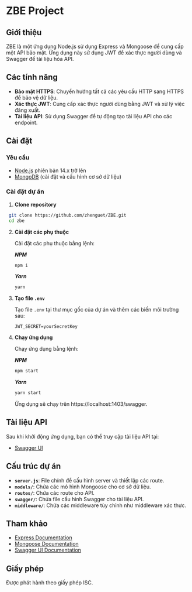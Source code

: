 # ZBE Project

## Giới thiệu

ZBE là một ứng dụng Node.js sử dụng Express và Mongoose để cung cấp một API bảo mật. Ứng dụng này sử dụng JWT để xác thực người dùng và Swagger để tài liệu hóa API.

## Các tính năng

- **Bảo mật HTTPS**: Chuyển hướng tất cả các yêu cầu HTTP sang HTTPS để bảo vệ dữ liệu.
- **Xác thực JWT**: Cung cấp xác thực người dùng bằng JWT và xử lý việc đăng xuất.
- **Tài liệu API**: Sử dụng Swagger để tự động tạo tài liệu API cho các endpoint.

## Cài đặt

### Yêu cầu

- [Node.js](https://nodejs.org/) phiên bản 14.x trở lên
- [MongoDB](https://www.mongodb.com/) (cài đặt và cấu hình cơ sở dữ liệu)

### Cài đặt dự án

1. **Clone repository**

  ```bash
   git clone https://github.com/zhenguet/ZBE.git
   cd zbe
  ```

2. **Cài đặt các phụ thuộc**

   Cài đặt các phụ thuộc bằng lệnh:

    ***NPM***
    
    ```bash
    npm i
    ```
    
    
    ***Yarn***
    
    ```bash
    yarn
    ```
    
3. **Tạo file `.env`**

   Tạo file `.env` tại thư mục gốc của dự án và thêm các biến môi trường sau:

   `JWT_SECRET=yourSecretKey`

4. **Chạy ứng dụng**

   Chạy ứng dụng bằng lệnh:

   ***NPM***
    
    ```bash
    npm start
    ```
    
    
    ***Yarn***
    
    ```bash
    yarn start
    ```

   Ứng dụng sẽ chạy trên https://localhost:1403/swagger.

## Tài liệu API

Sau khi khởi động ứng dụng, bạn có thể truy cập tài liệu API tại:

- [Swagger UI](https://localhost:3000/swagger)

## Cấu trúc dự án

- **`server.js`**: File chính để cấu hình server và thiết lập các route.
- **`models/`**: Chứa các mô hình Mongoose cho cơ sở dữ liệu.
- **`routes/`**: Chứa các route cho API.
- **`swagger/`**: Chứa file cấu hình Swagger cho tài liệu API.
- **`middleware/`**: Chứa các middleware tùy chỉnh như middleware xác thực.

## Tham khảo

- [Express Documentation](https://expressjs.com/)
- [Mongoose Documentation](https://mongoosejs.com/)
- [Swagger UI Documentation](https://swagger.io/tools/swagger-ui/)

## Giấy phép

Được phát hành theo giấy phép ISC.
